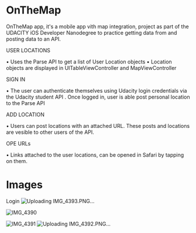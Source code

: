 # OnTheMap
OnTheMap app, it's  a mobile app vith map integration, project as part of the UDACITY iOS Developer Nanodegree to practice getting data from and posting data to an API.

USER LOCATIONS

• Uses the Parse API to get a list of User Location objects
• Location objects are displayed in UITableViewController and MapViewController

SIGN IN

• The user can authenticate themselves using Udacity login credentials via the Udacity student API
. Once logged in, user is able post personal location to the Parse API

ADD LOCATION

• Users can post locations with an attached URL. These posts and locations are vesible to other users of the API.

OPE URLs

• Links attached to the user locations, can be opened in Safari by tapping on them.


# Images

Login
![Uploading IMG_4393.PNG…]()

![IMG_4390](https://user-images.githubusercontent.com/69313995/118396149-c1fab900-b613-11eb-9183-d57275870c96.PNG)

![IMG_4391](https://user-images.githubusercontent.com/69313995/118396151-c45d1300-b613-11eb-8436-000eff145783.PNG)
![Uploading IMG_4392.PNG…]()


